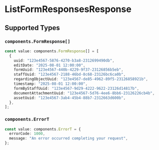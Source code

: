 # ListFormResponsesResponse


## Supported Types

### `components.FormResponse[]`

```typescript
const value: components.FormResponse[] = [
  {
    uuid: "123e4567-5876-4270-b3a8-2312699490db",
    editDate: "2025-08-01 12:00:00",
    formUuid: "123e4567-440b-4229-9f37-23126856b5eb",
    staffUuid: "123e4567-2188-46bd-8c68-23126bc6ca0b",
    regardingObjectUuid: "123e4567-de85-4962-89f5-23126858921b",
    timestamp: "2025-08-01 12:00:00",
    formByStaffUuid: "123e4567-9d29-4222-9622-23126d14817b",
    documentAttachmentUuid: "123e4567-5d76-4ee6-8bb6-23126226cb4b",
    assetUuid: "123e4567-3ab4-45b4-88b7-2312663d600b",
  },
];
```

### `components.ErrorT`

```typescript
const value: components.ErrorT = {
  errorCode: 1000,
  message: "An error occurred completing your request",
};
```

